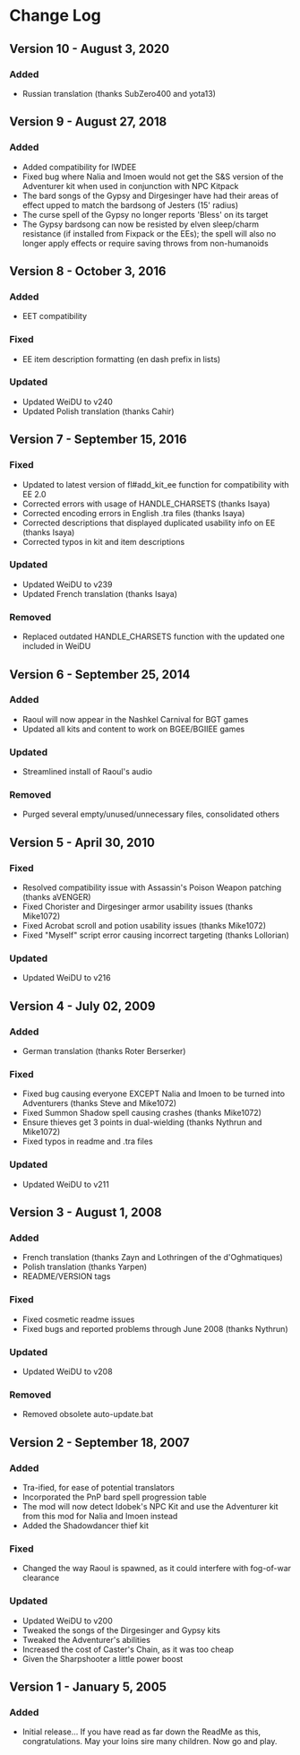 # Change Log

## Version 10 - August 3, 2020
### Added
- Russian translation (thanks SubZero400 and yota13)

## Version 9 - August 27, 2018
### Added
- Added compatibility for IWDEE
- Fixed bug where Nalia and Imoen would not get the S&S version of the Adventurer kit when used in conjunction with NPC Kitpack
- The bard songs of the Gypsy and Dirgesinger have had their areas of effect upped to match the bardsong of Jesters (15' radius)
- The curse spell of the Gypsy no longer reports 'Bless' on its target
- The Gypsy bardsong can now be resisted by elven sleep/charm resistance (if installed from Fixpack or the EEs); the spell will also no longer apply effects or require saving throws from non-humanoids

## Version 8 - October 3, 2016
### Added
- EET compatibility

### Fixed
- EE item description formatting (en dash prefix in lists)

### Updated
- Updated WeiDU to v240
- Updated Polish translation (thanks Cahir)

## Version 7 - September 15, 2016
### Fixed
- Updated to latest version of fl#add_kit_ee function for compatibility with EE 2.0
- Corrected errors with usage of HANDLE_CHARSETS (thanks Isaya)
- Corrected encoding errors in English .tra files (thanks Isaya)
- Corrected descriptions that displayed duplicated usability info on EE (thanks Isaya)
- Corrected typos in kit and item descriptions

### Updated
- Updated WeiDU to v239
- Updated French translation (thanks Isaya)

### Removed
- Replaced outdated HANDLE_CHARSETS function with the updated one included in WeiDU

## Version 6 - September 25, 2014
### Added
- Raoul will now appear in the Nashkel Carnival for BGT games
- Updated all kits and content to work on BGEE/BGIIEE games

### Updated
- Streamlined install of Raoul's audio

### Removed
- Purged several empty/unused/unnecessary files, consolidated others

## Version 5 - April 30, 2010
### Fixed
- Resolved compatibility issue with Assassin's Poison Weapon patching (thanks aVENGER)
- Fixed Chorister and Dirgesinger armor usability issues (thanks Mike1072)
- Fixed Acrobat scroll and potion usability issues (thanks Mike1072)
- Fixed "Myself" script error causing incorrect targeting (thanks Lollorian)

### Updated
- Updated WeiDU to v216

## Version 4 - July 02, 2009
### Added
- German translation (thanks Roter Berserker)

### Fixed
- Fixed bug causing everyone EXCEPT Nalia and Imoen to be turned into Adventurers (thanks Steve and Mike1072)
- Fixed Summon Shadow spell causing crashes (thanks Mike1072)
- Ensure thieves get 3 points in dual-wielding (thanks Nythrun and Mike1072)
- Fixed typos in readme and .tra files

### Updated
- Updated WeiDU to v211

## Version 3 - August 1, 2008
### Added
- French translation (thanks Zayn and Lothringen of the d'Oghmatiques)
- Polish translation (thanks Yarpen)
- README/VERSION tags

### Fixed
- Fixed cosmetic readme issues
- Fixed bugs and reported problems through June 2008 (thanks Nythrun)

### Updated
- Updated WeiDU to v208

### Removed
- Removed obsolete auto-update.bat

## Version 2 - September 18, 2007
### Added
- Tra-ified, for ease of potential translators
- Incorporated the PnP bard spell progression table
- The mod will now detect Idobek's NPC Kit and use the Adventurer kit from this mod for Nalia and Imoen instead
- Added the Shadowdancer thief kit

### Fixed
- Changed the way Raoul is spawned, as it could interfere with fog-of-war clearance

### Updated
- Updated WeiDU to v200
- Tweaked the songs of the Dirgesinger and Gypsy kits
- Tweaked the Adventurer's abilities
- Increased the cost of Caster's Chain, as it was too cheap
- Given the Sharpshooter a little power boost

## Version 1 - January 5, 2005
### Added
- Initial release... If you have read as far down the ReadMe as this, congratulations. May your loins sire many children. Now go and play.
